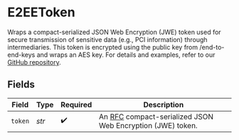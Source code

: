 # E2EEToken

Wraps a compact-serialized JSON Web Encryption (JWE) token used for secure transmission of sensitive data (e.g., PCI information) through intermediaries. 
This token is encrypted using the public key from /end-to-end-keys and wraps an AES key. For details and examples, refer to our 
[GitHub repository](https://github.com/moovfinancial/moov-go/blob/main/examples/e2ee/e2ee_test.go).


## Fields

| Field                                                                                                       | Type                                                                                                        | Required                                                                                                    | Description                                                                                                 |
| ----------------------------------------------------------------------------------------------------------- | ----------------------------------------------------------------------------------------------------------- | ----------------------------------------------------------------------------------------------------------- | ----------------------------------------------------------------------------------------------------------- |
| `token`                                                                                                     | *str*                                                                                                       | :heavy_check_mark:                                                                                          | An [RFC](https://datatracker.ietf.org/doc/html/rfc7516) compact-serialized JSON Web Encryption (JWE) token. |